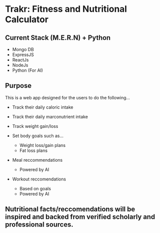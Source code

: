 # Trakr: Fitness and Nutritional Calculator
## Current Stack (M.E.R.N) + Python
* Mongo DB
* ExpressJS
* ReactJs
* NodeJs
* Python (For AI)

## Purpose
This is a web app designed for the users to do the following...
* Track their daily caloric intake
* Track their daily marconutrient intake
* Track weight gain/loss
* Set body goals such as...
  * Weight loss/gain plans
  * Fat loss plans
* Meal reccommendations
   * Powered by AI

* Workout reccomendations
  * Based on goals
  * Powered by AI

## Nutritional facts/reccomendations will be inspired and backed from verified scholarly and professional sources.
